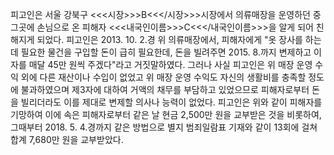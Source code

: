 피고인은 서울 강북구 <<<시장>>>B<<</시장>>>시장에서 의류매장을 운영하던 중 그곳에 손님으로 온 피해자 <<<내국인이름>>>C<<</내국인이름>>>을 알게 되어 친해지게 되었다.
피고인은 2013. 10. 2.경 위 의류매장에서, 피해자에게 "옷 장사를 하는 데 필요한 물건을 구입할 돈이 급히 필요한데, 돈을 빌려주면 2015. 8.까지 변제하고 이자를 매달 45만 원씩 주겠다"라고 거짓말하였다.
그러나 사실 피고인은 위 매장 운영 수익 외에 다른 재산이나 수입이 없었고 위 매장 운영 수익도 자신의 생활비를 충족할 정도에 불과하였으며 제3자에 대하여 거액의 채무를 부담하고 있었으므로 피해자로부터 돈을 빌리더라도 이를 제대로 변제할 의사나 능력이 없었다.
피고인은 위와 같이 피해자를 기망하여 이에 속은 피해자로부터 같은 날 현금 2,500만 원을 교부받은 것을 비롯하여, 그때부터 2018. 5. 4.경까지 같은 방법으로 별지 범죄일람표 기재와 같이 13회에 걸쳐 합계 7,680만 원을 교부받았다.